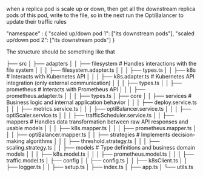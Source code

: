 when a replica pod is scale up or down, then get all the downstream replica pods of this pod, write to the file, so in the next run the OptiBalancer to update their traffic rules

"namespace" : {
"scaled up/down pod 1": ["its downstream pods"],
"scaled up/down pod 2": ["its downstream pods"]
}

The structure should be something like that

├── src
│ ├── adapters
│ │ ├── filesystem # Handles interactions with the file system
│ │ │ ├── filesystem.adapter.ts
│ │ │ ├── types.ts
│ │ ├── k8s # Interacts with Kubernetes API
│ │ │ ├── k8s.adapter.ts # Kubernetes API integration (only external communication)
│ │ │ ├── types.ts
│ │ ├── prometheus # Interacts with Prometheus API
│ │ │ ├── prometheus.adapter.ts
│ │ │ ├── types.ts
│ ├── core
│ │ ├── services # Business logic and internal application behavior
│ │ │ ├── deploy.service.ts
│ │ │ ├── metrics.service.ts
│ │ │ ├── optiBalancer.service.ts
│ │ │ ├── optiScaler.service.ts
│ │ │ ├── trafficScheduler.service.ts
│ │ ├── mappers # Handles data transformation between raw API responses and usable models
│ │ │ ├── k8s.mapper.ts
│ │ │ ├── prometheus.mapper.ts
│ │ │ ├── optiBalancer.mapper.ts
│ │ ├── strategies # Implements decision-making algorithms
│ │ │ ├── threshold.strategy.ts
│ │ │ ├── scaling.strategy.ts
│ │ ├── models # Type definitions and business domain models
│ │ │ ├── k8s.model.ts
│ │ │ ├── prometheus.model.ts
│ │ │ ├── traffic.model.ts
│ ├── config
│ │ ├── config.ts
│ │ ├── k8sClient.ts
│ │ ├── logger.ts
│ │ ├── setup.ts
│ ├── index.ts
│ ├── app.ts
│ └── utils.ts
